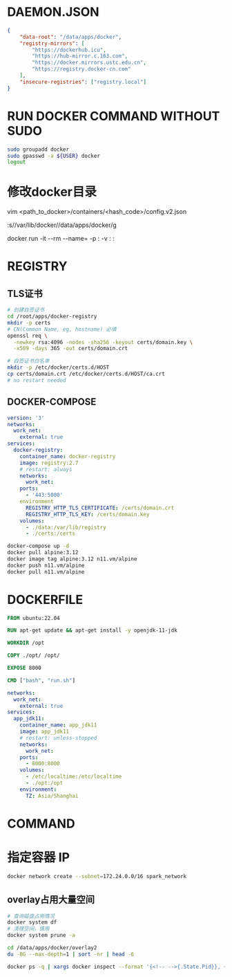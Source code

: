 # DAEMON.JSON

```json
{
    "data-root": "/data/apps/docker",
    "registry-mirrors": [
        "https://dockerhub.icu",
        "https://hub-mirror.c.163.com",
        "https://docker.mirrors.ustc.edu.cn",
        "https://registry.docker-cn.com"
    ],
    "insecure-registries": ["registry.local"]
}
```

# RUN DOCKER COMMAND WITHOUT SUDO
```sh
sudo groupadd docker
sudo gpasswd -a ${USER} docker
logout
```

# 修改docker目录
vim <path_to_docker>/containers/<hash_code>/config.v2.json

:s/\/var\/lib\/docker/\/data\/apps\/docker/g

docker run -it --rm --name=<name> -p <port>:<port> -v <path>:<path> <image>:<version>


# REGISTRY

## TLS证书

```sh
# 创建自签证书
cd /root/apps/docker-registry
mkdir -p certs
# CN(Common Name, eg, hostname) 必填
openssl req \
  -newkey rsa:4096 -nodes -sha256 -keyout certs/domain.key \
  -x509 -days 365 -out certs/domain.crt

# 自签证书白名单
mkdir -p /etc/docker/certs.d/HOST
cp certs/domain.crt /etc/docker/certs.d/HOST/ca.crt
# no restart needed
```

## DOCKER-COMPOSE

```yml
version: '3'
networks:
  work_net:
    external: true
services:
  docker-registry:
    container_name: docker-registry
    image: registry:2.7
    # restart: always
    networks:
      work_net:
    ports:
      - '443:5000'
    environment
      REGISTRY_HTTP_TLS_CERTIFICATE: /certs/domain.crt
      REGISTRY_HTTP_TLS_KEY: /certs/domain.key
    volumes:
      - ./data:/var/lib/registry
      - ./certs:/certs
```

```sh
docker-compose up -d
docker pull alpine:3.12
docker image tag alpine:3.12 n11.vm/alpine
docker push n11.vm/alpine
docker pull n11.vm/alpine
```

# DOCKERFILE

```dockerfile
FROM ubuntu:22.04

RUN apt-get update && apt-get install -y openjdk-11-jdk

WORKDIR /opt

COPY ./opt/ /opt/

EXPOSE 8000

CMD ["bash", "run.sh"]
```

```yml
networks:
  work_net:
    external: true
services:
  app_jdk11:
    container_name: app_jdk11
    image: app_jdk11
    # restart: unless-stopped
    networks:
      work_net:
    ports:
      - 8000:8000
    volumes:
      - /etc/localtime:/etc/localtime
      - ./opt:/opt
    environment:
      TZ: Asia/Shanghai
```

# COMMAND

# 指定容器 IP

```bash
docker network create --subnet=172.24.0.0/16 spark_network
```

## overlay占用大量空间

```bash
# 查询磁盘占用情况
docker system df 
# 清理空间，慎用
docker system prune -a

cd /data/apps/docker/overlay2
du -BG --max-depth=1 | sort -nr | head -6

docker ps -q | xargs docker inspect --format '{<!-- -->{.State.Pid}}, {<!-- -->{.Id}}, {<!-- -->{.Name}}, {<!-- -->{.GraphDriver.Data.WorkDir}}' | grep  '<OVERLAY>'
```